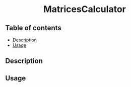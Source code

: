 <h1 align="center">MatricesCalculator</h1>


<h2>Table of contents</h2>

- [Description](#description)
- [Usage](#usage)


## Description



## Usage

